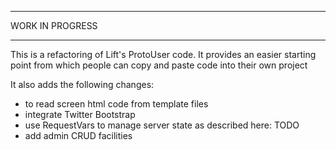 ****************
WORK IN PROGRESS
****************

This is a refactoring of Lift's ProtoUser code. It provides an easier starting point from which people can copy and paste code into their own project

It also adds the following changes:

  * to read screen html code from template files
  * integrate Twitter Bootstrap
  * use RequestVars to manage server state as described here: TODO
  * add admin CRUD facilities